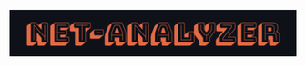 <!-- <div class="heading">
  <h1>net-analyzer</h1>
</div>
<style>
  @import url('https://fonts.googleapis.com/css2?family=Bungee+Shade&display=swap');
  .heading{
    font-size: 2rem;
    text-transform: uppercase;
    font-family: 'Bungee Shade', cursive;
    color: #F46036
  }
</style> -->

![](net-analyzer.png "prj_name")
